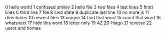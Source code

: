  0 hello world
1 confused smiley
2 hello file
3 two files
4 last lines
5 firstt lines
6 third line
7 file
8 cwd state
9 duplicate last line
10 no more js
11 directories
10 newest files
13 unique
14 find that word
15 count that word
16 whatsnext
17 hide this word
18 letter only
19 AZ
20-hiago
21 reverse
22 users and homes
